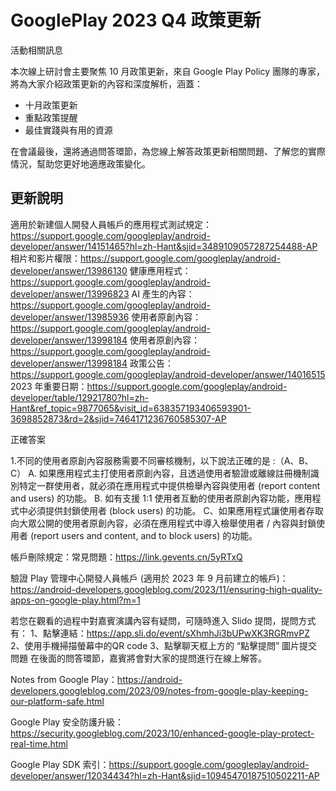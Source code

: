 # GooglePlay 2023 Q4 政策更新

活動相關訊息

本次線上研討會主要聚焦 10 月政策更新，來自 Google Play Policy 團隊的專家，將為大家介紹政策更新的內容和深度解析，涵蓋：

- 十月政策更新
- 重點政策提醒
- 最佳實踐與有用的資源

在會議最後，還將通過問答環節，為您線上解答政策更新相關問題、了解您的實際情況，幫助您更好地適應政策變化。

## 更新說明

適用於新建個人開發人員帳戶的應用程式測試規定：https://support.google.com/googleplay/android-developer/answer/14151465?hl=zh-Hant&sjid=3489109057287254488-AP
相片和影片權限：https://support.google.com/googleplay/android-developer/answer/13986130
健康應用程式：https://support.google.com/googleplay/android-developer/answer/13996823
AI 產生的內容：https://support.google.com/googleplay/android-developer/answer/13985936
使用者原創內容：https://support.google.com/googleplay/android-developer/answer/13998184
使用者原創內容：https://support.google.com/googleplay/android-developer/answer/13998184
政策公告：https://support.google.com/googleplay/android-developer/answer/14016515
2023 年重要日期：https://support.google.com/googleplay/android-developer/table/12921780?hl=zh-Hant&ref_topic=9877065&visit_id=638357193406593901-3698852873&rd=2&sjid=7464171236760585307-AP

正確答案

1.不同的使用者原創內容服務需要不同審核機制，以下說法正確的是 :（A、B、C）
A. 如果應用程式主打使用者原創內容，且透過使用者驗證或離線註冊機制識別特定一群使用者，就必須在應用程式中提供檢舉內容與使用者 (report content and users) 的功能。
B. 如有支援 1:1 使用者互動的使用者原創內容功能，應用程式中必須提供封鎖使用者 (block users) 的功能。
C、如果應用程式讓使用者存取向大眾公開的使用者原創內容，必須在應用程式中導入檢舉使用者 / 內容與封鎖使用者 (report users and content, and to block users) 的功能。

帳戶刪除規定：常見問題：https://link.gevents.cn/5yRTxQ

驗證 Play 管理中心開發人員帳戶 (適用於 2023 年 9 月前建立的帳戶)：https://android-developers.googleblog.com/2023/11/ensuring-high-quality-apps-on-google-play.html?m=1

若您在觀看的過程中對嘉賓演講內容有疑問，可隨時進入 Slido 提問，提問方式有：
1、點擊連結：https://app.sli.do/event/sXhmhJi3bUPwXK3RGRmvPZ 
2、使用手機掃描螢幕中的QR code
3、點擊聊天框上方的 “點擊提問” 圖片提交問題 在後面的問答環節，嘉賓將會對大家的提問進行在線上解答。


Notes from Google Play：https://android-developers.googleblog.com/2023/09/notes-from-google-play-keeping-our-platform-safe.html

Google Play 安全防護升級：https://security.googleblog.com/2023/10/enhanced-google-play-protect-real-time.html

Google Play SDK 索引：https://support.google.com/googleplay/android-developer/answer/12034434?hl=zh-Hant&sjid=10945470187510502211-AP
